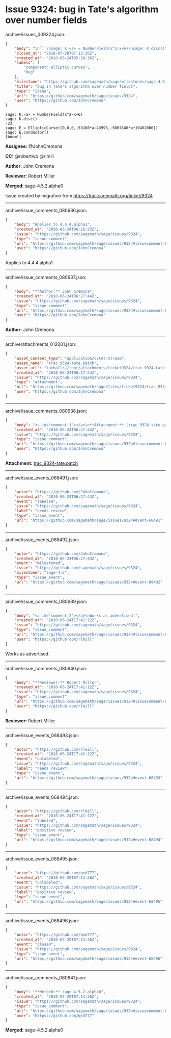# Issue 9324: bug in Tate's algorithm over number fields

archive/issues_009324.json:
```json
{
    "body": "\n```\nsage: K.<a> = NumberField(x^2-x+6)\nsage: K.disc()\n-23\nsage: E = EllipticCurve([0,0,0,-53160*a-43995,-5067640*a+19402006])\nsage: E.conductor()\n[boom!]\n```\n\n\n**Assignee:** @JohnCremona\n\n**CC:**  @robertwb @rlmill\n\n**Author:** John Cremona\n\n**Reviewer:** Robert Miller\n\n**Merged:** sage-4.5.2.alpha0\n\nIssue created by migration from https://trac.sagemath.org/ticket/9324\n\n",
    "closed_at": "2010-07-20T07:13:36Z",
    "created_at": "2010-06-24T05:39:36Z",
    "labels": [
        "component: elliptic curves",
        "bug"
    ],
    "milestone": "https://github.com/sagemath/sage/milestones/sage-4.5.2",
    "title": "bug in Tate's algorithm over number fields",
    "type": "issue",
    "url": "https://github.com/sagemath/sage/issues/9324",
    "user": "https://github.com/JohnCremona"
}
```

```
sage: K.<a> = NumberField(x^2-x+6)
sage: K.disc()
-23
sage: E = EllipticCurve([0,0,0,-53160*a-43995,-5067640*a+19402006])
sage: E.conductor()
[boom!]
```


**Assignee:** @JohnCremona

**CC:**  @robertwb @rlmill

**Author:** John Cremona

**Reviewer:** Robert Miller

**Merged:** sage-4.5.2.alpha0

Issue created by migration from https://trac.sagemath.org/ticket/9324





---

archive/issue_comments_080636.json:
```json
{
    "body": "Applies to 4.4.4.alpha1",
    "created_at": "2010-06-24T06:26:23Z",
    "issue": "https://github.com/sagemath/sage/issues/9324",
    "type": "issue_comment",
    "url": "https://github.com/sagemath/sage/issues/9324#issuecomment-80636",
    "user": "https://github.com/JohnCremona"
}
```

Applies to 4.4.4.alpha1



---

archive/issue_comments_080637.json:
```json
{
    "body": "**Author:** John Cremona",
    "created_at": "2010-06-24T06:27:44Z",
    "issue": "https://github.com/sagemath/sage/issues/9324",
    "type": "issue_comment",
    "url": "https://github.com/sagemath/sage/issues/9324#issuecomment-80637",
    "user": "https://github.com/JohnCremona"
}
```

**Author:** John Cremona



---

archive/attachments_012201.json:
```json
{
    "asset_content_type": "application/octet-stream",
    "asset_name": "trac_9324-tate.patch",
    "asset_url": "tarball://root/attachments/ticket9324/trac_9324-tate.patch",
    "created_at": "2010-06-24T06:27:44Z",
    "issue": "https://github.com/sagemath/sage/issues/9324",
    "type": "attachment",
    "url": "https://github.com/sagemath/sage/files/ticket9324/trac_9324-tate.patch",
    "user": "https://github.com/JohnCremona"
}
```



---

archive/issue_comments_080638.json:
```json
{
    "body": "<a id='comment:1'></a>\n**Attachment:** [trac_9324-tate.patch](https://github.com/sagemath/sage/files/ticket9324/trac_9324-tate.patch)",
    "created_at": "2010-06-24T06:27:44Z",
    "issue": "https://github.com/sagemath/sage/issues/9324",
    "type": "issue_comment",
    "url": "https://github.com/sagemath/sage/issues/9324#issuecomment-80638",
    "user": "https://github.com/JohnCremona"
}
```

<a id='comment:1'></a>
**Attachment:** [trac_9324-tate.patch](https://github.com/sagemath/sage/files/ticket9324/trac_9324-tate.patch)



---

archive/issue_events_068491.json:
```json
{
    "actor": "https://github.com/JohnCremona",
    "created_at": "2010-06-24T06:27:44Z",
    "event": "labeled",
    "issue": "https://github.com/sagemath/sage/issues/9324",
    "label": "needs review",
    "type": "issue_event",
    "url": "https://github.com/sagemath/sage/issues/9324#event-68491"
}
```



---

archive/issue_events_068492.json:
```json
{
    "actor": "https://github.com/JohnCremona",
    "created_at": "2010-06-24T06:27:44Z",
    "event": "milestoned",
    "issue": "https://github.com/sagemath/sage/issues/9324",
    "milestone": "sage-4.5",
    "type": "issue_event",
    "url": "https://github.com/sagemath/sage/issues/9324#event-68492"
}
```



---

archive/issue_comments_080639.json:
```json
{
    "body": "<a id='comment:2'></a>\nWorks as advertised.",
    "created_at": "2010-06-24T17:41:12Z",
    "issue": "https://github.com/sagemath/sage/issues/9324",
    "type": "issue_comment",
    "url": "https://github.com/sagemath/sage/issues/9324#issuecomment-80639",
    "user": "https://github.com/rlmill"
}
```

<a id='comment:2'></a>
Works as advertised.



---

archive/issue_comments_080640.json:
```json
{
    "body": "**Reviewer:** Robert Miller",
    "created_at": "2010-06-24T17:41:12Z",
    "issue": "https://github.com/sagemath/sage/issues/9324",
    "type": "issue_comment",
    "url": "https://github.com/sagemath/sage/issues/9324#issuecomment-80640",
    "user": "https://github.com/rlmill"
}
```

**Reviewer:** Robert Miller



---

archive/issue_events_068493.json:
```json
{
    "actor": "https://github.com/rlmill",
    "created_at": "2010-06-24T17:41:12Z",
    "event": "unlabeled",
    "issue": "https://github.com/sagemath/sage/issues/9324",
    "label": "needs review",
    "type": "issue_event",
    "url": "https://github.com/sagemath/sage/issues/9324#event-68493"
}
```



---

archive/issue_events_068494.json:
```json
{
    "actor": "https://github.com/rlmill",
    "created_at": "2010-06-24T17:41:12Z",
    "event": "labeled",
    "issue": "https://github.com/sagemath/sage/issues/9324",
    "label": "positive review",
    "type": "issue_event",
    "url": "https://github.com/sagemath/sage/issues/9324#event-68494"
}
```



---

archive/issue_events_068495.json:
```json
{
    "actor": "https://github.com/qed777",
    "created_at": "2010-07-20T07:13:36Z",
    "event": "unlabeled",
    "issue": "https://github.com/sagemath/sage/issues/9324",
    "label": "positive review",
    "type": "issue_event",
    "url": "https://github.com/sagemath/sage/issues/9324#event-68495"
}
```



---

archive/issue_events_068496.json:
```json
{
    "actor": "https://github.com/qed777",
    "created_at": "2010-07-20T07:13:36Z",
    "event": "closed",
    "issue": "https://github.com/sagemath/sage/issues/9324",
    "type": "issue_event",
    "url": "https://github.com/sagemath/sage/issues/9324#event-68496"
}
```



---

archive/issue_comments_080641.json:
```json
{
    "body": "**Merged:** sage-4.5.2.alpha0",
    "created_at": "2010-07-20T07:13:36Z",
    "issue": "https://github.com/sagemath/sage/issues/9324",
    "type": "issue_comment",
    "url": "https://github.com/sagemath/sage/issues/9324#issuecomment-80641",
    "user": "https://github.com/qed777"
}
```

**Merged:** sage-4.5.2.alpha0
